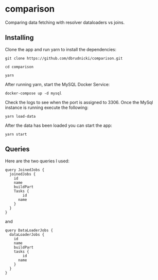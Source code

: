 # comparison

Comparing data fetching with resolver dataloaders vs joins.

## Installing

Clone the app and run yarn to install the dependencies:

```
git clone https://github.com/dbrudnicki/comparison.git

cd comparison

yarn
```

After running yarn, start the MySQL Docker Service:

```
docker-compose up -d mysql
```

Check the logs to see when the port is assigned to 3306. Once the MySql instance is running execute the following:

```
yarn load-data
```

After the data has been loaded you can start the app:

```
yarn start
```

## Queries

Here are the two queries I used:

```
query JoinedJobs {
  joinedJobs {
    id
    name
    buildPart
    Tasks {
     	id
      name
    }
  }
}
```

and

```
query DataLoaderJobs {
  dataLoaderJobs {
    id
    name
    buildPart
    tasks {
     	id
      name
    }
  }
}
```
